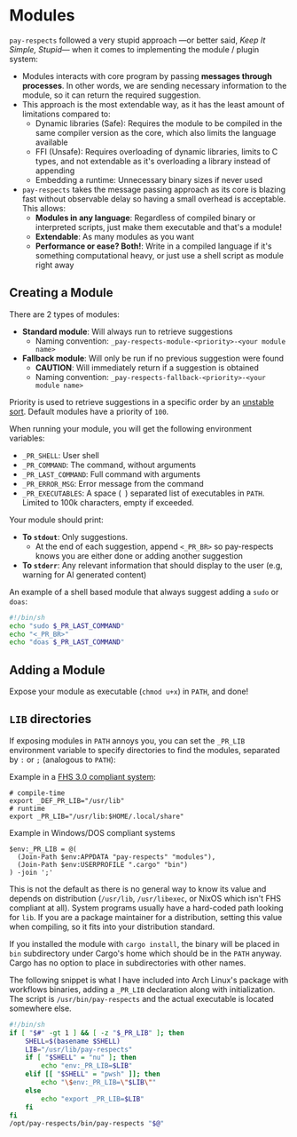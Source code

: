 # Modules

`pay-respects` followed a very stupid approach &mdash;or better said, *Keep It Simple, Stupid*&mdash; when it comes to implementing the module / plugin system:

- Modules interacts with core program by passing **messages through processes**. In other words, we are sending necessary information to the module, so it can return the required suggestion.
- This approach is the most extendable way, as it has the least amount of limitations compared to:
	- Dynamic libraries (Safe): Requires the module to be compiled in the same compiler version as the core, which also limits the language available
	- FFI (Unsafe): Requires overloading of dynamic libraries, limits to C types, and not extendable as it's overloading a library instead of appending
	- Embedding a runtime: Unnecessary binary sizes if never used
- `pay-respects` takes the message passing approach as its core is blazing fast without observable delay so having a small overhead is acceptable. This allows:
	- **Modules in any language**: Regardless of compiled binary or interpreted scripts, just make them executable and that's a module!
	- **Extendable**: As many modules as you want
	- **Performance or ease? Both!**: Write in a compiled language if it's something computational heavy, or just use a shell script as module right away

## Creating a Module

There are 2 types of modules:

- **Standard module**: Will always run to retrieve suggestions
	- Naming convention: `_pay-respects-module-<priority>-<your module name>`
- **Fallback module**: Will only be run if no previous suggestion were found
	- **CAUTION**: Will immediately return if a suggestion is obtained
	- Naming convention: `_pay-respects-fallback-<priority>-<your module name>`

Priority is used to retrieve suggestions in a specific order by an [unstable sort](https://doc.rust-lang.org/std/primitive.slice.html#method.sort_unstable). Default modules have a priority of `100`.

When running your module, you will get the following environment variables:

- `_PR_SHELL`: User shell
- `_PR_COMMAND`: The command, without arguments
- `_PR_LAST_COMMAND`: Full command with arguments
- `_PR_ERROR_MSG`: Error message from the command
- `_PR_EXECUTABLES`: A space (` `) separated list of executables in `PATH`. Limited to 100k characters, empty if exceeded.

Your module should print:

- **To `stdout`**: Only suggestions.
	- At the end of each suggestion, append `<_PR_BR>` so pay-respects knows you are either done or adding another suggestion
- **To `stderr`**: Any relevant information that should display to the user (e.g, warning for AI generated content)

An example of a shell based module that always suggest adding a `sudo` or `doas`:
```sh
#!/bin/sh
echo "sudo $_PR_LAST_COMMAND"
echo "<_PR_BR>"
echo "doas $_PR_LAST_COMMAND"
```

## Adding a Module

Expose your module as executable (`chmod u+x`) in `PATH`, and done!

## `LIB` directories

If exposing modules in `PATH` annoys you, you can set the `_PR_LIB` environment variable to specify directories to find the modules, separated by `:` or `;` (analogous to `PATH`):

Example in a [FHS 3.0 compliant system](https://refspecs.linuxfoundation.org/FHS_3.0/fhs/ch04s06.html):
```shell
# compile-time
export _DEF_PR_LIB="/usr/lib"
# runtime
export _PR_LIB="/usr/lib:$HOME/.local/share"
```
Example in Windows/DOS compliant systems
```pwsh
$env:_PR_LIB = @(
  (Join-Path $env:APPDATA "pay-respects" "modules"),
  (Join-Path $env:USERPROFILE ".cargo" "bin")
) -join ';'
```

This is not the default as there is no general way to know its value and depends on distribution (`/usr/lib`, `/usr/libexec`, or NixOS which isn't FHS compliant at all). System programs usually have a hard-coded path looking for `lib`. If you are a package maintainer for a distribution, setting this value when compiling, so it fits into your distribution standard.

If you installed the module with `cargo install`, the binary will be placed in `bin` subdirectory under Cargo's home which should be in the `PATH` anyway. Cargo has no option to place in subdirectories with other names.

The following snippet is what I have included into Arch Linux's package with workflows binaries, adding a `_PR_LIB` declaration along with initialization. The script is `/usr/bin/pay-respects` and the actual executable is located somewhere else.
```sh
#!/bin/sh
if [ "$#" -gt 1 ] && [ -z "$_PR_LIB" ]; then
	SHELL=$(basename $SHELL)
	LIB="/usr/lib/pay-respects"
	if [ "$SHELL" = "nu" ]; then
		echo "env:_PR_LIB=$LIB"
	elif [[ "$SHELL" = "pwsh" ]]; then
		echo "\$env:_PR_LIB=\"$LIB\""
	else
		echo "export _PR_LIB=$LIB"
	fi
fi
/opt/pay-respects/bin/pay-respects "$@"
```
